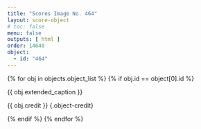 ```yaml
---
title: "Scores Image No. 464"
layout: score-object
# toc: false
menu: false
outputs: [ html ]
order: 14640
object:
  - id: "464"
---
```


{% for obj in objects.object_list %}
{% if obj.id == object[0].id %}

{{ obj.extended_caption }}

{{ obj.credit }} {.object-credit}

{% endif %}
{% endfor %}
